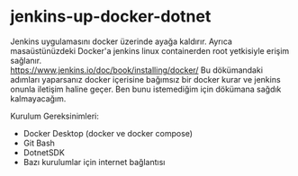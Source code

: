 # jenkins-up-docker-dotnet
Jenkins uygulamasını docker üzerinde ayağa kaldırır. Ayrıca masaüstünüzdeki Docker'a jenkins linux containerden root yetkisiyle erişim sağlanır. \
https://www.jenkins.io/doc/book/installing/docker/ Bu dökümandaki adımları yaparsanız docker içerisine bağımsız bir docker kurar ve jenkins onunla iletişim haline geçer. Ben bunu istemediğim için dökümana sağdık kalmayacağım. 

Kurulum Gereksinimleri:
 - Docker Desktop (docker ve docker compose)
 - Git Bash
 - DotnetSDK
 - Bazı kurulumlar için internet bağlantısı
